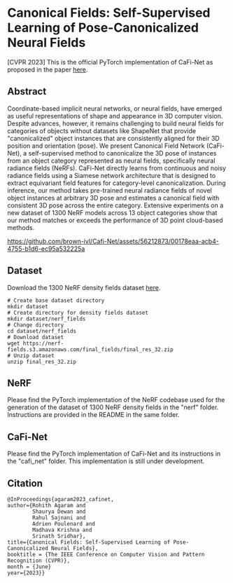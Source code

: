 # Canonical Fields: Self-Supervised Learning of Pose-Canonicalized Neural Fields
[CVPR 2023] This is the official PyTorch implementation of CaFi-Net as proposed in the paper [here](https://arxiv.org/abs/2212.02493).

## Abstract
Coordinate-based implicit neural networks, or neural fields, have emerged as useful representations of shape and appearance in 3D computer vision. Despite advances, however, it remains challenging to build neural fields for categories of objects without datasets like ShapeNet that provide "canonicalized" object instances that are consistently aligned for their 3D position and orientation (pose). We present Canonical Field Network (CaFi-Net), a self-supervised method to canonicalize the 3D pose of instances from an object category represented as neural fields, specifically neural radiance fields (NeRFs). CaFi-Net directly learns from continuous and noisy radiance fields using a Siamese network architecture that is designed to extract equivariant field features for category-level canonicalization. During inference, our method takes pre-trained neural radiance fields of novel object instances at arbitrary 3D pose and estimates a canonical field with consistent 3D pose across the entire category. Extensive experiments on a new dataset of 1300 NeRF models across 13 object categories show that our method matches or exceeds the performance of 3D point cloud-based methods.

https://github.com/brown-ivl/Cafi-Net/assets/56212873/00178eaa-acb4-4755-b1d6-ec95a532225a

## Dataset
Download the 1300 NeRF density fields dataset [here](https://nerf-fields.s3.amazonaws.com/final_fields/final_res_32.zip).
```
# Create base dataset directory
mkdir dataset
# Create directory for density fields dataset
mkdir dataset/nerf_fields
# Change directory
cd dataset/nerf_fields
# Download dataset
wget https://nerf-fields.s3.amazonaws.com/final_fields/final_res_32.zip
# Unzip dataset
unzip final_res_32.zip
```

## NeRF
Please find the PyTorch implementation of the NeRF codebase used for the generation of the dataset of 1300 NeRF density fields in the "nerf" folder. Instructions are provided in the README in the same folder.

## CaFi-Net
Please find the PyTorch implementation of CaFi-Net and its instructions in the "cafi_net" folder. This implementation is still under development.

## Citation
```
@InProceedings{agaram2023_cafinet,
author={Rohith Agaram and 
        Shaurya Dewan and 
        Rahul Sajnani and 
        Adrien Poulenard and 
        Madhava Krishna and 
        Srinath Sridhar},
title={Canonical Fields: Self-Supervised Learning of Pose-Canonicalized Neural Fields},
booktitle = {The IEEE Conference on Computer Vision and Pattern Recognition (CVPR)},
month = {June}
year={2023}}
```
